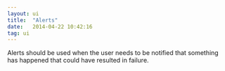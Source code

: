 ```yaml
---
layout: ui
title:  "Alerts"
date:   2014-04-22 10:42:16
tag: ui
---
```


Alerts should be used when the user needs to be notified that something has happened that could have resulted in failure.
